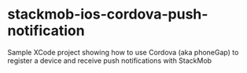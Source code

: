 stackmob-ios-cordova-push-notification
======================================

Sample XCode project showing how to use Cordova (aka phoneGap) to register a device and receive push notifications with StackMob
